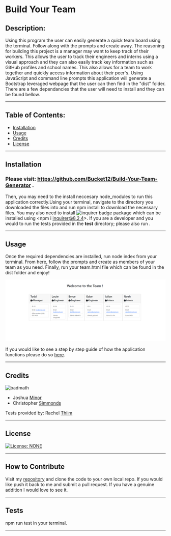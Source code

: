 # Build Your Team

## Description:

Using this program the user can easily generate a quick team board using the terminal. Follow along with the prompts and create away. The reasoning for building this project is a manager may want to keep track of their workers. This allows the user to track their engineers and interns using a visual approach and they can also easily track key information such as GitHub profiles and school names. This also allows for a team to work together and quickly access information about their peer's. Using JavaScript and command line prompts this application will generate a Bootstrap leveraged webpage that the user can then find in the "dist" folder. There are a few dependancies that the user will need to install and they can be found bellow.

---

## Table of Contents:

- [Installation](#installation)
- [Usage](#usage)
- [Credits](#credits)
- [License](#license)

---

## Installation
### Please visit: https://github.com/Bucket12/Build-Your-Team-Generator .
Then, you may need to the install neccesary node_modules to run this application correctly.Using your terminal, navigate to the directory you downloaded the files into and run npm install to download the necessary files. You may also need to install ![inquirer badge](https://img.shields.io/badge/Inquirer-v8.2.4-red) package which can be installed using <npm i inquirer@8.2.4>. If you are a developer and you would to run the tests provided in the __test__ directory; please also run <npm i jest>.

---

## Usage

Once the required dependencies are installed, run node index from your terminal. From here, follow the prompts and create as members of your team as you need. Finally, run your team.html file which can be found in the dist folder and enjoy!

![Image of Functioning Application](/src/snippet.PNG)

If you would like to see a step by step guide of how the application functions please do so [here](https://drive.google.com/file/d/1swxbY-ZycANMshKBNFVazVdcHRRWKbMv/view).

---

## Credits
![badmath](https://img.shields.io/github/languages/top/nielsenjared/badmath)

- Joshua [Minor](https://github.com/jminor90)
- Christopher [Simmonds](https://github.com/Christoph551)

Tests provided by: Rachel [Thiim](https://github.com/rxtATX)

---

## License

[![License: NONE](https://img.shields.io/badge/license-Unlicense-blue.svg)](https://unlicense.org/)


---

## How to Contribute

Visit my [repository](https://github.com/Bucket12/Build-Your-Team-Generator) and clone the code to your own local repo. If you would like push it back to me and submit a pull request. If you have a genuine addition I would love to see it.

---

## Tests

npm run test in your terminal.

---


